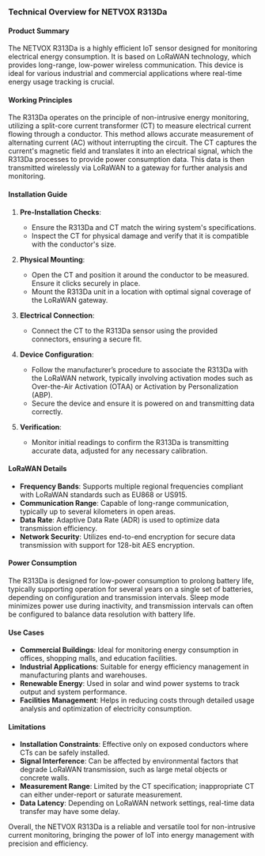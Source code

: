 ### Technical Overview for NETVOX R313Da

#### Product Summary

The NETVOX R313Da is a highly efficient IoT sensor designed for monitoring electrical energy consumption. It is based on LoRaWAN technology, which provides long-range, low-power wireless communication. This device is ideal for various industrial and commercial applications where real-time energy usage tracking is crucial.

#### Working Principles

The R313Da operates on the principle of non-intrusive energy monitoring, utilizing a split-core current transformer (CT) to measure electrical current flowing through a conductor. This method allows accurate measurement of alternating current (AC) without interrupting the circuit. The CT captures the current's magnetic field and translates it into an electrical signal, which the R313Da processes to provide power consumption data. This data is then transmitted wirelessly via LoRaWAN to a gateway for further analysis and monitoring.

#### Installation Guide

1. **Pre-Installation Checks**:
   - Ensure the R313Da and CT match the wiring system's specifications.
   - Inspect the CT for physical damage and verify that it is compatible with the conductor's size.

2. **Physical Mounting**:
   - Open the CT and position it around the conductor to be measured. Ensure it clicks securely in place.
   - Mount the R313Da unit in a location with optimal signal coverage of the LoRaWAN gateway.

3. **Electrical Connection**:
   - Connect the CT to the R313Da sensor using the provided connectors, ensuring a secure fit.

4. **Device Configuration**:
   - Follow the manufacturer’s procedure to associate the R313Da with the LoRaWAN network, typically involving activation modes such as Over-the-Air Activation (OTAA) or Activation by Personalization (ABP).
   - Secure the device and ensure it is powered on and transmitting data correctly.

5. **Verification**: 
   - Monitor initial readings to confirm the R313Da is transmitting accurate data, adjusted for any necessary calibration.

#### LoRaWAN Details

- **Frequency Bands**: Supports multiple regional frequencies compliant with LoRaWAN standards such as EU868 or US915.
- **Communication Range**: Capable of long-range communication, typically up to several kilometers in open areas.
- **Data Rate**: Adaptive Data Rate (ADR) is used to optimize data transmission efficiency.
- **Network Security**: Utilizes end-to-end encryption for secure data transmission with support for 128-bit AES encryption.

#### Power Consumption

The R313Da is designed for low-power consumption to prolong battery life, typically supporting operation for several years on a single set of batteries, depending on configuration and transmission intervals. Sleep mode minimizes power use during inactivity, and transmission intervals can often be configured to balance data resolution with battery life.

#### Use Cases

- **Commercial Buildings**: Ideal for monitoring energy consumption in offices, shopping malls, and education facilities.
- **Industrial Applications**: Suitable for energy efficiency management in manufacturing plants and warehouses.
- **Renewable Energy**: Used in solar and wind power systems to track output and system performance.
- **Facilities Management**: Helps in reducing costs through detailed usage analysis and optimization of electricity consumption.

#### Limitations

- **Installation Constraints**: Effective only on exposed conductors where CTs can be safely installed.
- **Signal Interference**: Can be affected by environmental factors that degrade LoRaWAN transmission, such as large metal objects or concrete walls.
- **Measurement Range**: Limited by the CT specification; inappropriate CT can either under-report or saturate measurement.
- **Data Latency**: Depending on LoRaWAN network settings, real-time data transfer may have some delay.

Overall, the NETVOX R313Da is a reliable and versatile tool for non-intrusive current monitoring, bringing the power of IoT into energy management with precision and efficiency.